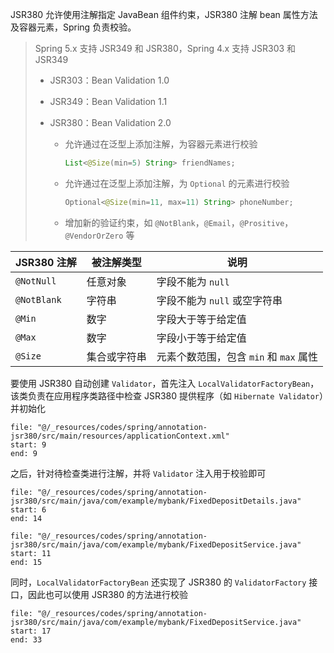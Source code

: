 JSR380 允许使用注解指定 JavaBean 组件约束，JSR380 注解 bean 属性方法及容器元素，Spring 负责校验。

> Spring 5.x 支持 JSR349 和 JSR380，Spring 4.x 支持 JSR303 和 JSR349
>
> * JSR303：Bean Validation 1.0
> * JSR349：Bean Validation 1.1
> * JSR380：Bean Validation 2.0
>
>   * 允许通过在泛型上添加注解，为容器元素进行校验
>
>     ```java
>     List<@Size(min=5) String> friendNames;
>     ```
>   * 允许通过在泛型上添加注解，为 `Optional` 的元素进行校验
>
>     ```java
>     Optional<@Size(min=11, max=11) String> phoneNumber;
>     ```
>   * 增加新的验证约束，如 `@NotBlank`，`@Email`，`@Prositive`，`@VendorOrZero` 等

|JSR380 注解|被注解类型|说明|
| -------------| --------------| ----------------------------------|
|`@NotNull`|任意对象|字段不能为 `null`|
|`@NotBlank`|字符串|字段不能为 `null` 或空字符串|
|`@Min`|数字|字段大于等于给定值|
|`@Max`|数字|字段小于等于给定值|
|`@Size`|集合或字符串|元素个数范围，包含 `min` 和 `max` 属性|

要使用 JSR380 自动创建 `Validator`，首先注入 `LocalValidatorFactoryBean`，该类负责在应用程序类路径中检查 JSR380 提供程序（如 `Hibernate Validator`）并初始化

```reference
file: "@/_resources/codes/spring/annotation-jsr380/src/main/resources/applicationContext.xml"
start: 9
end: 9
```

之后，针对待检查类进行注解，并将 `Validator` 注入用于校验即可

```reference
file: "@/_resources/codes/spring/annotation-jsr380/src/main/java/com/example/mybank/FixedDepositDetails.java"
start: 6
end: 14
```

```reference
file: "@/_resources/codes/spring/annotation-jsr380/src/main/java/com/example/mybank/FixedDepositService.java"
start: 11
end: 15
```

同时，`LocalValidatorFactoryBean` 还实现了 JSR380 的 `ValidatorFactory` 接口，因此也可以使用 JSR380 的方法进行校验

```reference
file: "@/_resources/codes/spring/annotation-jsr380/src/main/java/com/example/mybank/FixedDepositService.java"
start: 17
end: 33
```
